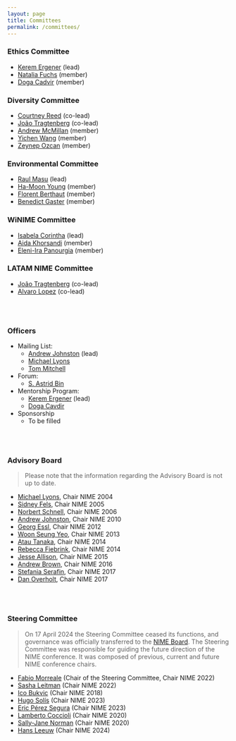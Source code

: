 ```yaml
---
layout: page
title: Committees
permalink: /committees/
---
```


### Ethics Committee
* [Kerem Ergener](https://www.keremergener.com/) (lead)
* [Natalia Fuchs](http://artypical.com/) (member)
* [Doga Cadvir](https://www.dogacavdir.com/) (member)

### Diversity Committee
* [Courtney Reed](https://www.lborolondon.ac.uk/staff/courtney-n-reed/) (co-lead)
* [João Tragtenberg](https://www.linkedin.com/in/jo%C3%A3o-tragtenberg-23240859) (co-lead)
* [Andrew McMillan](https://andrewmcmillan.weebly.com/) (member)
* [Yichen Wang](https://yichenwangs.github.io/) (member)
* [Zeynep Ozcan](http://zeynepozcan.net/) (member)

### Environmental Committee
* [Raul Masu](https://raulmasu.org/) (lead)
* [Ha-Moon Young](https://www.sustainable-music.org/) (member)
* [Florent Berthaut](https://pro.univ-lille.fr/florent-berthaut) (member)
* [Benedict Gaster](https://people.uwe.ac.uk/Person/BenedictGaster) (member)

### WiNIME Committee
* [Isabela Corintha](https://www.linkedin.com/in/isabela-corintha-almeida-89a88230/) (lead)
* [Aida Khorsandi](https://www.rcmusic.com/bios/aida-khorsandi) (member)
* [Eleni-Ira Panourgia](https://eleniirapanourgia.com/) (member)

### LATAM NIME Committee
* [João Tragtenberg](https://www.linkedin.com/in/jo%C3%A3o-tragtenberg-23240859) (co-lead)
* [Alvaro Lopez](https://www.linkedin.com/in/alvaro-e-lopez-duarte/) (co-lead)

<br/><br/>

### Officers
* Mailing List:
	- [Andrew Johnston](http://andrewjohnston.net/) (lead)
	- [Michael Lyons](https://www.linkedin.com/in/michaeljlyons)
	- [Tom Mitchell](https://people.uwe.ac.uk/Person/TomMitchell)
* Forum:
	- [S. Astrid Bin](https://www.astridbin.com/)
* Mentorship Program:
	- [Kerem Ergener](https://keremergener.com/) (lead)
	- [Doga Cavdir](https://https://www.dogacavdir.com/)
* Sponsorship
	- To be filled

<br/><br/>

### Advisory Board
> Please note that the information regarding the Advisory Board is not up to date.
* [Michael Lyons](https://www.ritsumei.ac.jp/cias/about/faculty/teacher/article/?id=31), Chair NIME 2004
* [Sidney Fels](https://ece.ubc.ca/sid-fels/), Chair NIME 2005
* [Norbert Schnell](https://www.hfm-trossingen.de/hochschule/personen/detail/norbert-schnell), Chair NIME 2006
* [Andrew Johnston](https://profiles.uts.edu.au/Andrew.Johnston), Chair NIME 2010
* [Georg Essl](https://uwm.edu/math/people/essl-georg/), Chair NIME 2012
* [Woon Seung Yeo](https://www.ewha.ac.kr/ewhaen/academics/convergence-prof.do?mode=view&pId=eDR5KEJsvxa29NU80yZXDw%3D%3D), Chair NIME 2013
* [Atau Tanaka](https://www.gold.ac.uk/computing/people/tanaka-atau/), Chair NIME 2014
* [Rebecca Fiebrink](https://researchers.arts.ac.uk/1594-rebecca-fiebrinkl), Chair NIME 2014
* [Jesse Allison](https://www.lsu.edu/cmda/music/people/faculty/allison.php), Chair NIME 2015
* [Andrew Brown](https://experts.griffith.edu.au/18549-andrew-brown), Chair NIME 2016
* [Stefania Serafin](https://vbn.aau.dk/en/persons/107881), Chair NIME 2017
* [Dan Overholt](https://vbn.aau.dk/da/persons/dano), Chair NIME 2017

<br/><br/>

### Steering Committee
> On 17 April 2024 the Steering Committee ceased its functions, and governance was officially transferred to the [NIME Board](https://nime.org/board/). The Steering Committee was responsible for guiding the future direction of the NIME conference. It was composed of previous, current and future NIME conference chairs.

* [Fabio Morreale](https://profiles.auckland.ac.nz/f-morreale) (Chair of the Steering Committee, Chair NIME 2022)
* [Sasha Leitman](http://sashaleitman.com/) (Chair NIME 2022)
* [Ico Bukvic](http://imi.aau.dk/~sts/) (Chair NIME 2018)
* [Hugo Solís](http://hugosolis.net/en) (Chair NIME 2023)
* [Eric Pérez Segura](https://mx.linkedin.com/in/eric-p%C3%A9rez-segura-358b919b) (Chair NIME 2023)
* [Lamberto Coccioli](https://www.bcu.ac.uk/conservatoire/research/research-staff/lamberto-coccioli) (Chair NIME 2020)
* [Sally-Jane Norman](https://people.wgtn.ac.nz/sallyjane.norman)  (Chair NIME 2020)
* [Hans Leeuw](https://www.hku.nl/en/research/research-areas/technology/music-design/hans-leeuw) (Chair NIME 2024)
